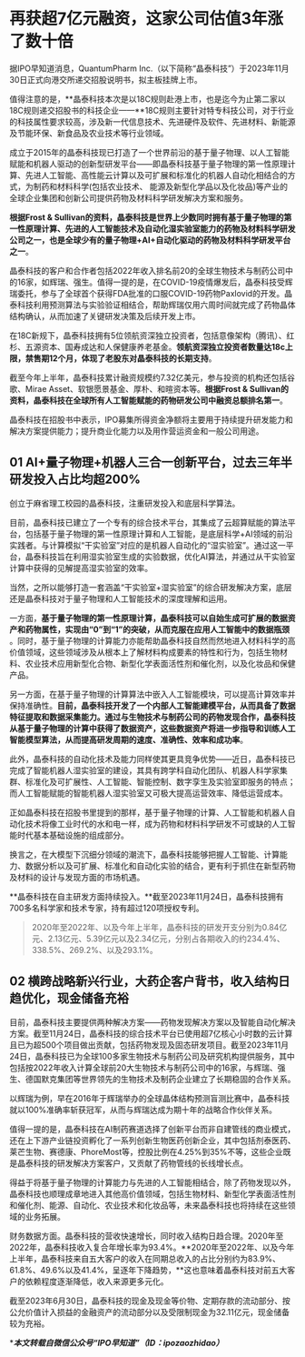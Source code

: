 # 再获超7亿元融资，这家公司估值3年涨了数十倍

据IPO早知道消息，QuantumPharm Inc.（以下简称“晶泰科技”）于2023年11月30日正式向港交所递交招股说明书，拟主板挂牌上市。

值得注意的是，**​晶泰科技本次是以18C规则赴港上市，也是迄今为止第二家以18C规则递交招股书的科技企业——​**18C规则主要针对特专科技公司，对于行业的科技属性要求较高，涉及新一代信息技术、先进硬件及软件、先进材料、新能源及节能环保、新食品及农业技术等行业领域。

成立于2015年的晶泰科技现已打造了一个世界前沿的基于量子物理、以人工智能赋能和机器人驱动的创新型研发平台——即晶泰科技基于量子物理的第一性原理计算、先进人工智能、高性能云计算以及可扩展和标准化的机器人自动化相结合的方式，为制药和材料科学(包括农业技术、 能源及新型化学品以及化妆品)等产业的全球企业集团和创新公司提供药物及材料科学研发解决方案和服务。

​**根据Frost & Sullivan的资料，晶泰科技是世界上少数同时拥有基于量子物理的第一性原理计算、先进的人工智能技术及自动化湿实验室能力的药物及材料科学研发公司之一，也是全球少有的量子物理+AI+自动化驱动的药物及材料科学研发平台之一**​。

晶泰科技的客户和合作者包括2022年收入排名前20的全球生物技术与制药公司中的16家，如辉瑞、强生。值得一提的是，在COVID-19疫情爆发后，晶泰科技受辉瑞委托，参与了全球首个获得FDA批准的口服COVID-19药物Paxlovid的开发。晶泰科技利用预测算法与实验验证相结合，帮助辉瑞仅用六周时间就完成了药物晶体结构确认，从而加速了关键研发决策及后续开发上市。

在18C新规下，晶泰科技拥有5位领航资深独立投资者，包括意像架构（腾讯）、红杉、五源资本、国寿成达和人保健康养老基金。​**领航资深独立投资者数量达18c上限，禁售期12个月，体现了老股东对晶泰科技的长期支持**​。

截至今年上半年，晶泰科技累计融资规模约7.32亿美元，参与投资的机构还包括谷歌、Mirae Asset、软银愿景基金、厚朴、和暄资本等。​**根据Frost & Sullivan的资料，晶泰科技在全球所有人工智能赋能的药物研发公司中融资总额排名第一**​。

晶泰科技在招股书中表示，IPO募集所得资金净额将主要用于持续提升研发能力和解决方案提供能力；提升商业化能力以及用作营运资金和一般公司用途。

## **01 AI+量子物理+机器人三合一创新平台，过去三年半研发投入占比均超200%**

创立于麻省理工校园的晶泰科技，注重研发投入和底层科学算法。

目前，晶泰科技已建立了一个专有的综合技术平台，其集成了云超算赋能的算法平台，包括基于量子物理的第一性原理计算和人工智能，是底层科学+AI领域的前沿实践者。与计算模拟“干实验室”对应的是机器人自动化的“湿实验室”。通过这一平台，晶泰科技旨在利用湿实验室生成的实验数据，优化AI算法，并通过从干实验室计算中获得的见解提高湿实验室的效率。

当然，之所以能够打造一套涵盖“干实验室+湿实验室”的综合研发解决方案，底层还是晶泰科技对于量子物理和人工智能技术的深度理解和运用。

一方面，​**基于量子物理的第一性原理计算，晶泰科技可以自始生成可扩展的数据资产和药物属性，实现由“0”到“1”的突破，从而克服在应用人工智能中的数据瓶颈**​。同时，基于量子物理的计算能力亦能帮助晶泰科技自然而然地进入材料科学的高价值领域，这些领域涉及从根本上了解材料构成要素的特性和行为，包括生物材料、农业技术应用新型化合物、新型化学表面活性剂和催化剂，以及化妆品和保健产品。

另一方面，在基于量子物理的计算算法中嵌入人工智能模块，可以提高计算效率并保持准确性。​**目前，晶泰科技开发了一个内部人工智能建模平台，从而具备了数据特征提取和数据采集能力。通过与生物技术与制药公司的药物发现合作，晶泰科技从基于量子物理的计算中获得了数据资产，这些数据资产将进一步指导和训练人工智能模型算法，从而提高研发周期的速度、准确性、效率和成功率**​。

此外，晶泰科技的自动化技术及能力同样使其更具竞争优势——近日，晶泰科技已完成了智能机器人湿实验室的建设，其具有跨学科自动化团队、机器人科学家集群、标准化及可扩展性、人工智能、智能控制、数字孪生及实验室即服务的特点；而人工智能赋能的智能机器人湿实验室又可极大提高运营效率、降低运营成本。

正如晶泰科技在招股书里提到的那样，基于量子物理的计算、人工智能和机器人自动化技术将像工业时代的水和电一样，成为药物和材料科学研发不可或缺的人工智能时代基本基础设施的组成部分。

换言之，在大模型下沉细分领域的潮流下，晶泰科技能够把握人工智能、计算能力、数据分析以及可扩展、标准化和自动化实验的结合，更有利于抓住在新型药物及材料的设计与发现方面的市场机遇。

**​晶泰科技在自主研发方面持续投入。​**截至2023年11月24日，晶泰科技拥有700多名科学家和技术专家，持有超过120项授权专利。

> 2020年至2022年、以及今年上半年，晶泰科技的研发开支分别为0.84亿元、2.13亿元、5.39亿元以及2.34亿元，分别占各期收入的约234.4%、338.5%、269.2%、以及293.1%。

## **02 横跨战略新兴行业，大药企客户背书，收入结构日趋优化，现金储备充裕**

目前，晶泰科技主要提供两种解决方案——药物发现解决方案以及智能自动化解决方案。截至11月24日，晶泰科技的综合技术平台已使用超7亿核心小时数的云计算且已为超500个项目做出贡献，包括药物发现及固态研发项目。截至2023年11月24日，晶泰科技已为全球100多家生物技术与制药公司及研究机构提供服务，其中包括按2022年收入计算全球前20大生物技术与制药公司中的16家，与辉瑞、强生、德国默克集团等世界领先的生物技术及制药企业建立了长期稳固的合作关系。

以辉瑞为例，早在2016年于辉瑞举办的全球晶体结构预测盲测比赛中，晶泰科技就以100%准确率斩获冠军，从而与辉瑞达成为期十年的战略合作伙伴关系。

值得一提的是，晶泰科技在AI制药赛道选择了创新平台而非自建管线的商业模式，还在上下游产业链投资孵化了一系列创新生物医药创新企业，其中包括剂泰医药、莱芒生物、赛德康、PhoreMost等，控股比例在4.25%到35%不等，这些企业既是晶泰科技的研发解决方案客户，又贡献了药物管线的长线增长点。

得益于将基于量子物理的计算能力与先进的人工智能相结合，除了药物发现以外，晶泰科技也顺理成章地进入其他高价值领域，包括生物材料、新型化学表面活性剂和催化剂、能源、自动化、农业技术和化妆品等，未来晶泰科技也将持续在这些领域的业务拓展。

财务数据方面。晶泰科技的营收快速增长，同时收入结构日趋合理。2020年至2022年，晶泰科技收入复合年增长率为93.4%。**​2020年至2022年、以及今年上半年，晶泰科技来自五大客户的收入在同期总收入的占比分别约为83.9%、61.8%、49.6%以及41.4%，呈逐年下降趋势，​**这也意味着晶泰科技对前五大客户的依赖程度逐渐降低，收入来源更多元化。

截至2023年6月30日，晶泰科技的现金及现金等价物、定期存款的流动部分、按公允价值计入损益的金融资产的流动部分以及受限制现金为32.11亿元，现金储备较为充裕。

****本文转载自微信公众号“IPO早知道”（ID：ipozaozhidao）***

